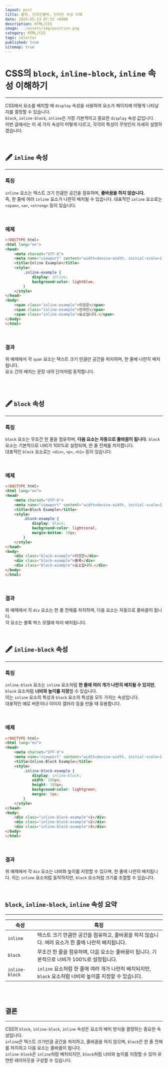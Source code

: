 ```yaml
---
layout: post
title: 블락, 인라인블락, 인라인 속성 이해
date: 2024-05-23 07:52 +0900
description: HTML/CSS 
image: ../assets/img/position.png
category: HTML/CSS
tags: selector
published: true
sitemap: true
---
```



# CSS의 `block`, `inline-block`, `inline` 속성 이해하기
---

CSS에서 요소를 배치할 때 `display` 속성을 사용하여 요소가 페이지에 어떻게 나타날지를 결정할 수 있습니다.    
`block`, `inline-block`, `inline`은 가장 기본적이고 중요한 `display` 속성 값입니다.    
이번 글에서는 이 세 가지 속성이 어떻게 다르고, 각각의 특성이 무엇인지 자세히 설명하겠습니다.   

<br>

## 🖋️ `inline` 속성
--- 

### 특징
`inline` 요소는 텍스트 크기 만큼만 공간을 점유하며, **줄바꿈을 하지 않습니다.**   
즉, 한 줄에 여러 `inline` 요소가 나란히 배치될 수 있습니다. 대표적인 `inline` 요소로는 `<span>`, `<a>`, `<strong>` 등이 있습니다.

<br>

### 예제
```html
<!DOCTYPE html>
<html lang="en">
<head>
    <meta charset="UTF-8">
    <meta name="viewport" content="width=device-width, initial-scale=1.0">
    <title>Inline Example</title>
    <style>
        .inline-example {
            display: inline;
            background-color: lightblue;
        }
    </style>
</head>
<body>
    <span class="inline-example">이것은</span>
    <span class="inline-example">인라인</span>
    <span class="inline-example">요소입니다.</span>
</body>
</html>
```

<br>

### 결과
위 예제에서 각 `span` 요소는 텍스트 크기 만큼만 공간을 차지하며, 한 줄에 나란히 배치됩니다.    
요소 간의 배치는 문장 내의 단어처럼 동작합니다.   

<br>
<br>

## 🖋️ `block` 속성
---

### 특징
`block` 요소는 무조건 한 줄을 점유하며, **다음 요소는 자동으로 줄바꿈이 됩니다.**     `block` 요소는 기본적으로 너비가 100%로 설정되며, 한 줄 전체를 차지합니다.    
대표적인 `block` 요소로는 `<div>`, `<p>`, `<h1>` 등이 있습니다.   

<br>

### 예제
```html
<!DOCTYPE html>
<html lang="en">
<head>
    <meta charset="UTF-8">
    <meta name="viewport" content="width=device-width, initial-scale=1.0">
    <title>Block Example</title>
    <style>
        .block-example {
            display: block;
            background-color: lightcoral;
            margin-bottom: 10px;
        }
    </style>
</head>
<body>
    <div class="block-example">이것은</div>
    <div class="block-example">블록</div>
    <div class="block-example">요소입니다.</div>
</body>
</html>
```

<br>

### 결과
위 예제에서 각 `div` 요소는 한 줄 전체를 차지하며, 다음 요소는 자동으로 줄바꿈이 됩니다.    
각 요소는 블록 박스 모델에 따라 배치됩니다.   

<Br>

## 🖋️ `inline-block` 속성
---

### 특징
`inline-block` 요소는 `inline` 요소처럼 **한 줄에 여러 개가 나란히 배치될 수 있지만**, `block` 요소처럼 **너비와 높이를 지정**할 수 있습니다.   
이는 `inline` 요소의 특성과 `block` 요소의 특성을 모두 가지는 속성입니다.    
대표적인 예로 버튼이나 이미지 갤러리 등을 만들 때 유용합니다.   

<br>

### 예제
```html
<!DOCTYPE html>
<html lang="en">
<head>
    <meta charset="UTF-8">
    <meta name="viewport" content="width=device-width, initial-scale=1.0">
    <title>Inline-Block Example</title>
    <style>
        .inline-block-example {
            display: inline-block;
            width: 100px;
            height: 100px;
            background-color: lightgreen;
            margin: 5px;
        }
    </style>
</head>
<body>
    <div class="inline-block-example">1</div>
    <div class="inline-block-example">2</div>
    <div class="inline-block-example">3</div>
</body>
</html>
```

<br>

### 결과
위 예제에서 각 `div` 요소는 너비와 높이를 지정할 수 있으며, 한 줄에 나란히 배치됩니다.    이는 `inline` 요소처럼 동작하지만, `block` 요소처럼 크기를 조절할 수 있습니다.   

<Br>

## `block`, `inline-block`, `inline` 속성 요약
---


| 속성        | 특징                                                                                                 |
|-------------|------------------------------------------------------------------------------------------------------|
| `inline`    | 텍스트 크기 만큼만 공간을 점유하고, 줄바꿈을 하지 않습니다. 여러 요소가 한 줄에 나란히 배치됩니다.      |
| `block`     | 무조건 한 줄을 점유하며, 다음 요소는 줄바꿈이 됩니다. 기본적으로 너비가 100%로 설정됩니다.              |
| `inline-block` | `inline` 요소처럼 한 줄에 여러 개가 나란히 배치되지만, `block` 요소처럼 너비와 높이를 지정할 수 있습니다. |

<Br>
<Br>


## 결론
---

CSS의 `block`, `inline-block`, `inline` 속성은 요소의 배치 방식을 결정하는 중요한 속성입니다.      
`inline`은 텍스트 크기만큼 공간을 차지하고, 줄바꿈을 하지 않으며, `block`은 한 줄 전체를 차지하고 다음 요소는 줄바꿈이 됩니다.    
`inline-block`은 `inline`처럼 배치되지만, `block`처럼 너비와 높이를 지정할 수 있어 유연한 레이아웃을 구성할 수 있습니다.   

